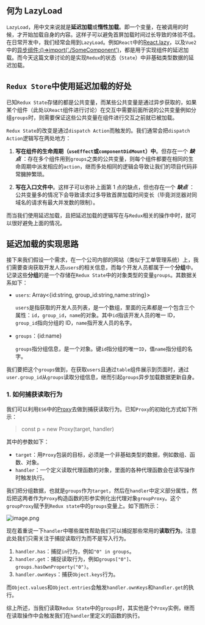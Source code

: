 ## 何为 LazyLoad

`LazyLoad`，用中文来说就是**延迟加载**或**惰性加载**。即一个变量，在被调用的时候，才开始加载自身的内容。这样子可以避免首屏加载时间过长导致的体验不佳。在日常开发中，我们经常会用到`LazyLoad`。例如`React`中的[React.lazy](https://zh-hans.reactjs.org/docs/code-splitting.html#reactlazy)，以及`Vue2`中的[异步组件:()=>import('./SomeComponent')](https://cn.vuejs.org/v2/guide/components-dynamic-async.html#%E5%A4%84%E7%90%86%E5%8A%A0%E8%BD%BD%E7%8A%B6%E6%80%81)，都是用于实现组件的延迟加载。而今天这篇文章讨论的是实现`Redux`的状态（`State`）中非基础类型数据的延迟加载。

## `Redux Store`中使用延迟加载的好处

已知`Redux State`存储的都是公共变量，而某些公共变量是通过异步获取的，如果某个组件（此处以`React`组件进行讨论）在交互中需要前面所说的公共变量例如分组`groups`时，则需要保证这些公共变量在组件进行交互之前就已被加载。

`Redux State`的改变是通过`dispatch Action`而触发的。我们通常会把`dispatch Action`逻辑写在两处地方：

1. **写在组件的生命周期（`useEffect`或`componentDidMount`）中**。但存在一个 **_缺点_** ：存在多个组件用到`groups`之类的公共变量，则每个组件都要在相同的生命周期中派发相应的`action`，继而多处相同的逻辑会导致让我们的项目代码非常臃肿繁琐。

2. **写在入口文件中**。这样子可以弥补上面第 1 点的缺点，但也存在一个 **_缺点_** ：公共变量多的情况下会导致请求过多导致首屏加载时间变长（毕竟浏览器对同域名的请求有最大并发数的限制）。

而当我们使用延迟加载，且把延迟加载的逻辑写在与`Redux`相关的操作中时，就可以很好避免上面的情况。

<!-- 而且，无论是第一点还是第二点都面临一个问题，**不能保证`Redux State`中的状态是最新的**。我们来设定一个场景：在一个商品网站中，`Redux State`中存在一个存储标签的对象类型的变量`tags`，这个`tags`需要从后端获取，而每个商品都会被附上`tags`中的其中一个标签。而`tags`是会随着其他商家的新增标签而变化的，那么在不能保证`Redux State`中的`tags`和后端数据库中的`tags`保持一致的情况下，则会出现你浏览新商品时，会存在该商品的标签显示不全的情况。 -->

## 延迟加载的实现思路

接下来我们假设一个需求，在一个公司内部的网站（类似于工单管理系统）上，我们需要查询获取开发人员`users`的相关信息，而每个开发人员都属于一个**分组**中。记录这些**分组**的是一个存储在`Redux State`中的对象类型的变量`groups`。其数据关系如下：

- `users`: Array<{id:string, group_id:string,name:string}>

  `users`是指获取的开发人员列表，是一个数组，里面的元素都是一个包含三个属性：`id`，`group_id`，`name`的对象。其中`id`指该开发人员的唯一 ID，`group_id`指向分组的 ID，`name`指开发人员的名字。

- `groups`：{id:name}

  `groups`指分组信息，是一个对象。键`id`指分组的唯一`ID`，值`name`指分组的名字。

我们要把这个`groups`做到，在获取`users`且通过`table`组件展示到页面时，通过`user.group_id`从`groups`读取分组信息，继而引起`groups`异步加载数据更新自身。

### 1. 如何捕获读取行为

我们可以利用`ES6`中的[Proxy](https://developer.mozilla.org/zh-CN/docs/Web/JavaScript/Reference/Global_Objects/Proxy)去做到捕获读取行为。已知`Proxy`的初始化方式如下所示：

> const p = new Proxy(target, handler)

其中的参数如下：

- `target`：用`Proxy`包装的目标，必须是一个非基础类型的数据，例如数组、函数、对象。
- `handler`：一个定义读取代理函数的对象，里面的各种代理函数会在读写操作时触发执行。

我们把分组数据，也就是`groups`作为`target`，然后在`handler`中定义部分属性，然后把这两者作为`Proxy`构造函数的形参实例化出代理对象`groupProxy`。这个`groupProxy`赋予到`Redux state`中的`groups`变量上。如下图所示：

![image.png](https://p3-juejin.byteimg.com/tos-cn-i-k3u1fbpfcp/54f8af27aaf545c29b8a12ad562a3eda~tplv-k3u1fbpfcp-watermark.image)

现在着重说一下`handler`中哪些属性帮助我们可以捕捉那些常用的**读取行为**。注意此处我们只需关注于捕捉读取行为而不是写入行为。

1. `handler.has`：捕捉`in`行为，例如`"0" in groups`。
1. `handler.get`：捕捉读取行为，例如`groups["0"]`、`groups.hasOwnProperty("0")`。
1. `handler.ownKeys`：捕获`Object.keys`行为。

而`Object.values`和`Object.entries`会触发`handler.ownKeys`和`handler.get`的执行。

综上所述，当我们读取`Redux State`中的`groups`时，其实他是个`Proxy`实例，继而在读取操作中会触发我们在`handler`里定义的函数的执行。
